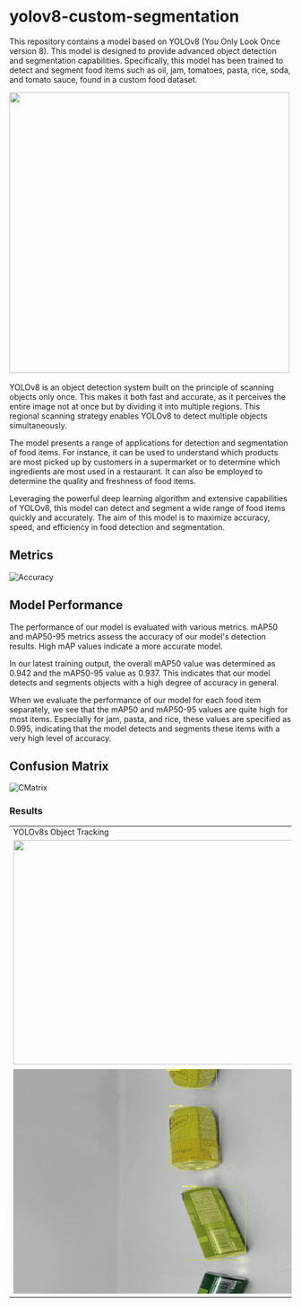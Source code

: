 # yolov8-custom-segmentation

This repository contains a model based on YOLOv8 (You Only Look Once version 8). This model is designed to provide advanced object detection and segmentation capabilities. Specifically, this model has been trained to detect and segment food items such as oil, jam, tomatoes, pasta, rice, soda, and tomato sauce, found in a custom food dataset.

<td><img src="https://github.com/meryemsakin/yolov8-custom-segmentation/blob/main/r10.jpeg" width="500" height="500"></td>


YOLOv8 is an object detection system built on the principle of scanning objects only once. This makes it both fast and accurate, as it perceives the entire image not at once but by dividing it into multiple regions. This regional scanning strategy enables YOLOv8 to detect multiple objects simultaneously.

The model presents a range of applications for detection and segmentation of food items. For instance, it can be used to understand which products are most picked up by customers in a supermarket or to determine which ingredients are most used in a restaurant. It can also be employed to determine the quality and freshness of food items.

Leveraging the powerful deep learning algorithm and extensive capabilities of YOLOv8, this model can detect and segment a wide range of food items quickly and accurately. The aim of this model is to maximize accuracy, speed, and efficiency in food detection and segmentation.







## Metrics
![Accuracy](https://github.com/meryemsakin/yolov8-custom-segmentation/blob/main/r7.png)

## Model Performance
The performance of our model is evaluated with various metrics. mAP50 and mAP50-95 metrics assess the accuracy of our model's detection results. High mAP values indicate a more accurate model.

In our latest training output, the overall mAP50 value was determined as 0.942 and the mAP50-95 value as 0.937. This indicates that our model detects and segments objects with a high degree of accuracy in general.

When we evaluate the performance of our model for each food item separately, we see that the mAP50 and mAP50-95 values are quite high for most items. Especially for jam, pasta, and rice, these values are specified as 0.995, indicating that the model detects and segments these items with a very high level of accuracy.



## Confusion Matrix
![CMatrix](https://github.com/meryemsakin/yolov8-custom-segmentation/blob/main/r8.png)



### Results
<table>
  <tr>
    <td>YOLOv8s Object Tracking</td>
    <td>YOLOv8m Object Tracking</td>
  </tr>
  <tr>
    <td><img src="https://github.com/meryemsakin/yolov8-custom-segmentation/blob/main/rs.jpeg" width="600" height="400"></td>
    <td><img src="https://github.com/meryemsakin/yolov8-custom-segmentation/blob/main/r6.jpeg" width="600" height="400"></td>
  </tr>
    <td><img src="https://github.com/meryemsakin/yolov8-custom-food-item-detection-segmentation/blob/main/r4.jpeg" width="600" height="400"></td>
    <td><img src="https://github.com/meryemsakin/yolov8-custom-food-item-detection-segmentation/blob/main/r5.jpeg" width="600" height="400"></td>
 </table>
